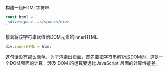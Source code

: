 构建一段HTML字符串
```javascript
const html = `
 <div><span>...</span></div>
`
```
接着将该字符串赋值给DOM元素的innerHTML
```javascript
div.innerHTML = html
```
这句话没有那么简单。为了渲染出页面，首先要把字符串解析成DOM树，这是一个DOM层面的计算。涉及 DOM 的运算要远比JavaScript 层面的计算性能差。
